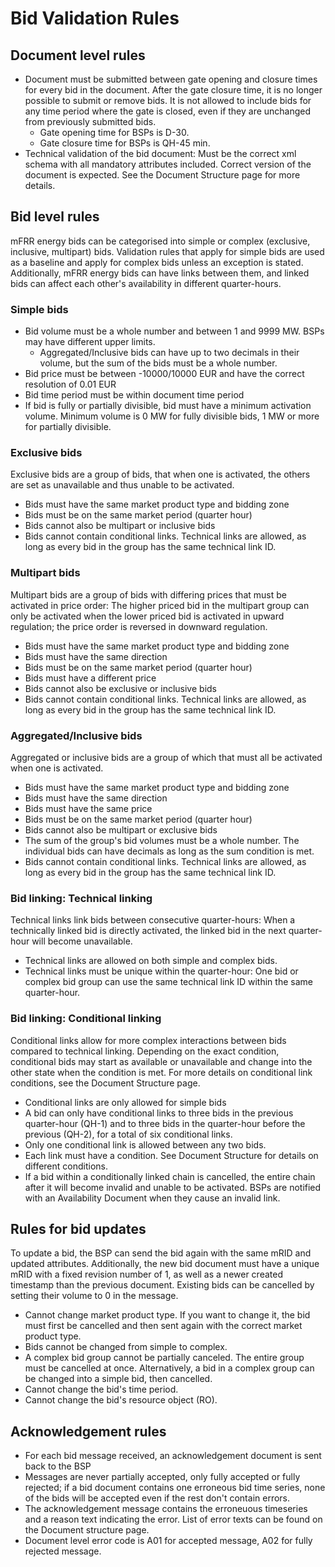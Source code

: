 # Bid Validation Rules
## Document level rules
* Document must be submitted between gate opening and closure times for every bid in the document. After the gate closure time, it is no longer possible to submit or remove bids. It is not allowed to include bids for any time period where the gate is closed, even if they are unchanged from previously submitted bids.
    * Gate opening time for BSPs is D-30.
    * Gate closure time for BSPs is QH-45 min.
* Technical validation of the bid document: Must be the correct xml schema with all mandatory attributes included. Correct version of the document is expected. See the Document Structure page for more details.
## Bid level rules
mFRR energy bids can be categorised into simple or complex (exclusive, inclusive, multipart) bids. Validation rules that apply for simple bids are used as a baseline and apply for complex bids unless an exception is stated. Additionally, mFRR energy bids can have links between them, and linked bids can affect each other's availability in different quarter-hours.
### Simple bids
* Bid volume must be a whole number and between 1 and 9999 MW. BSPs may have different upper limits.
    * Aggregated/Inclusive bids can have up to two decimals in their volume, but the sum of the bids must be a whole number.
* Bid price must be between -10000/10000 EUR and have the correct resolution of 0.01 EUR
* Bid time period must be within document time period
* If bid is fully or partially divisible, bid must have a minimum activation volume. Minimum volume is 0 MW for fully divisible bids, 1 MW or more for partially divisible.
### Exclusive bids
Exclusive bids are a group of bids, that when one is activated, the others are set as unavailable and thus unable to be activated.
* Bids must have the same market product type and bidding zone
* Bids must be on the same market period (quarter hour)
* Bids cannot also be multipart or inclusive bids
* Bids cannot contain conditional links. Technical links are allowed, as long as every bid in the group has the same technical link ID.
### Multipart bids
Multipart bids are a group of bids with differing prices that must be activated in price order: The higher priced bid in the multipart group can only be activated when the lower priced bid is activated in upward regulation; the price order is reversed in downward regulation.
* Bids must have the same market product type and bidding zone
* Bids must have the same direction
* Bids must be on the same market period (quarter hour)
* Bids must have a different price
* Bids cannot also be exclusive or inclusive bids
* Bids cannot contain conditional links. Technical links are allowed, as long as every bid in the group has the same technical link ID.
### Aggregated/Inclusive bids
Aggregated or inclusive bids are a group of which that must all be activated when one is activated.
* Bids must have the same market product type and bidding zone
* Bids must have the same direction
* Bids must have the same price
* Bids must be on the same market period (quarter hour)
* Bids cannot also be multipart or exclusive bids
* The sum of the group's bid volumes must be a whole number. The individual bids can have decimals as long as the sum condition is met.
* Bids cannot contain conditional links. Technical links are allowed, as long as every bid in the group has the same technical link ID.
### Bid linking: Technical linking
Technical links link bids between consecutive quarter-hours: When a technically linked bid is directly activated, the linked bid in the next quarter-hour will become unavailable.
* Technical links are allowed on both simple and complex bids.
* Technical links must be unique within the quarter-hour: One bid or complex bid group can use the same technical link ID within the same quarter-hour.
### Bid linking: Conditional linking
Conditional links allow for more complex interactions between bids compared to technical linking. Depending on the exact condition, conditional bids may start as available or unavailable and change into the other state when the condition is met. For more details on conditional link conditions, see the Document Structure page.
* Conditional links are only allowed for simple bids
* A bid can only have conditional links to three bids in the previous quarter-hour (QH-1) and to three bids in the quarter-hour before the previous (QH-2), for a total of six conditional links.
* Only one conditional link is allowed between any two bids.
* Each link must have a condition. See Document Structure for details on different conditions.
* If a bid within a conditionally linked chain is cancelled, the entire chain after it will become invalid and unable to be activated. BSPs are notified with an Availability Document when they cause an invalid link.
## Rules for bid updates
To update a bid, the BSP can send the bid again with the same mRID and updated attributes. Additionally, the new bid document must have a unique mRID with a fixed revision number of 1, as well as a newer created timestamp than the previous document. Existing bids can be cancelled by setting their volume to 0 in the message.
* Cannot change market product type. If you want to change it, the bid must first be cancelled and then sent again with the correct market product type.
* Bids cannot be changed from simple to complex.
* A complex bid group cannot be partially canceled. The entire group must be cancelled at once. Alternatively, a bid in a complex group can be changed into a simple bid, then cancelled.
* Cannot change the bid's time period.
* Cannot change the bid's resource object (RO). 
## Acknowledgement rules
* For each bid message received, an acknowledgement document is sent back to the BSP
* Messages are never partially accepted, only fully accepted or fully rejected; if a bid document contains one erroneous bid time series, none of the bids will be accepted even if the rest don't contain errors.
* The acknowledgement message contains the erroneuous timeseries and a reason text indicating the error. List of error texts can be found on the Document structure page.
* Document level error code is A01 for accepted message, A02 for fully rejected message. 
